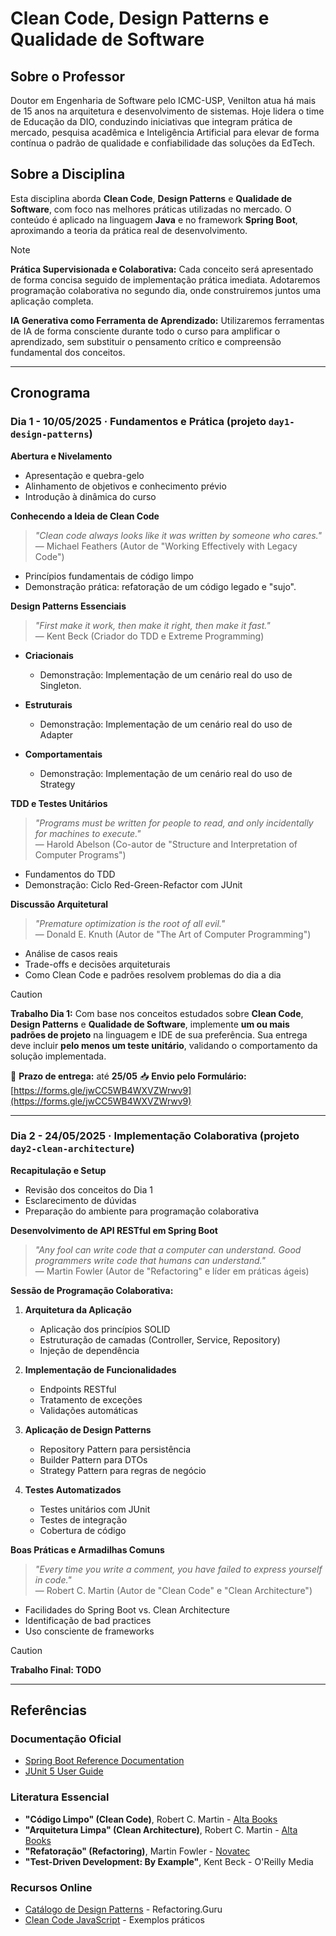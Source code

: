 # Clean Code, Design Patterns e Qualidade de Software

## Sobre o Professor

Doutor em Engenharia de Software pelo ICMC-USP, Venilton atua há mais de 15 anos na arquitetura e desenvolvimento de sistemas. Hoje lidera o time de Educação da DIO, conduzindo iniciativas que integram prática de mercado, pesquisa acadêmica e Inteligência Artificial para elevar de forma contínua o padrão de qualidade e confiabilidade das soluções da EdTech.

## Sobre a Disciplina

Esta disciplina aborda **Clean Code**, **Design Patterns** e **Qualidade de Software**, com foco nas melhores práticas utilizadas no mercado. O conteúdo é aplicado na linguagem **Java** e no framework **Spring Boot**, aproximando a teoria da prática real de desenvolvimento.

> [!NOTE]
> **Prática Supervisionada e Colaborativa:** Cada conceito será apresentado de forma concisa seguido de implementação prática imediata. Adotaremos programação colaborativa no segundo dia, onde construiremos juntos uma aplicação completa.
>
> **IA Generativa como Ferramenta de Aprendizado:** Utilizaremos ferramentas de IA de forma consciente durante todo o curso para amplificar o aprendizado, sem substituir o pensamento crítico e compreensão fundamental dos conceitos.

---

## Cronograma

### Dia 1 - 10/05/2025 · Fundamentos e Prática (projeto `day1-design-patterns`)

**Abertura e Nivelamento**
- Apresentação e quebra-gelo
- Alinhamento de objetivos e conhecimento prévio
- Introdução à dinâmica do curso

**Conhecendo a Ideia de Clean Code**

> _"Clean code always looks like it was written by someone who cares."_  
> — Michael Feathers (Autor de "Working Effectively with Legacy Code")

- Princípios fundamentais de código limpo
- Demonstração prática: refatoração de um código legado e "sujo".

**Design Patterns Essenciais**

> _"First make it work, then make it right, then make it fast."_  
> — Kent Beck (Criador do TDD e Extreme Programming)

- **Criacionais**
  - Demonstração: Implementação de um cenário real do uso de Singleton.

- **Estruturais**
  - Demonstração: Implementação de um cenário real do uso de Adapter

- **Comportamentais**
  - Demonstração: Implementação de um cenário real do uso de Strategy

**TDD e Testes Unitários**

> _"Programs must be written for people to read, and only incidentally for machines to execute."_  
> — Harold Abelson (Co-autor de "Structure and Interpretation of Computer Programs")

- Fundamentos do TDD
- Demonstração: Ciclo Red-Green-Refactor com JUnit

**Discussão Arquitetural**

> _"Premature optimization is the root of all evil."_  
> — Donald E. Knuth (Autor de "The Art of Computer Programming")

- Análise de casos reais
- Trade-offs e decisões arquiteturais
- Como Clean Code e padrões resolvem problemas do dia a dia

> [!CAUTION]
> **Trabalho Dia 1:**
> Com base nos conceitos estudados sobre **Clean Code**, **Design Patterns** e **Qualidade de Software**, implemente **um ou mais padrões de projeto** na linguagem e IDE de sua preferência.
> Sua entrega deve incluir **pelo menos um teste unitário**, validando o comportamento da solução implementada.
>
> 📅 **Prazo de entrega:** até **25/05**
> 📥 **Envio pelo Formulário:** [https://forms.gle/jwCC5WB4WXVZWrwv9](https://forms.gle/jwCC5WB4WXVZWrwv9)

---

### Dia 2 - 24/05/2025 · Implementação Colaborativa (projeto `day2-clean-architecture`)

**Recapitulação e Setup**
- Revisão dos conceitos do Dia 1
- Esclarecimento de dúvidas
- Preparação do ambiente para programação colaborativa

**Desenvolvimento de API RESTful em Spring Boot**

> _"Any fool can write code that a computer can understand. Good programmers write code that humans can understand."_  
> — Martin Fowler (Autor de "Refactoring" e líder em práticas ágeis)

**Sessão de Programação Colaborativa:**

1. **Arquitetura da Aplicação**
   - Aplicação dos princípios SOLID
   - Estruturação de camadas (Controller, Service, Repository)
   - Injeção de dependência

2. **Implementação de Funcionalidades**
   - Endpoints RESTful
   - Tratamento de exceções
   - Validações automáticas

3. **Aplicação de Design Patterns**
   - Repository Pattern para persistência
   - Builder Pattern para DTOs
   - Strategy Pattern para regras de negócio

4. **Testes Automatizados**
   - Testes unitários com JUnit
   - Testes de integração
   - Cobertura de código

**Boas Práticas e Armadilhas Comuns**

> _"Every time you write a comment, you have failed to express yourself in code."_  
> — Robert C. Martin (Autor de "Clean Code" e "Clean Architecture")

- Facilidades do Spring Boot vs. Clean Architecture
- Identificação de bad practices
- Uso consciente de frameworks

> [!CAUTION]
> **Trabalho Final: TODO**

---

## Referências

### Documentação Oficial
- [Spring Boot Reference Documentation](https://docs.spring.io/spring-boot/)
- [JUnit 5 User Guide](https://junit.org/junit5/docs/current/user-guide/)

### Literatura Essencial
- **"Código Limpo" (Clean Code)**, Robert C. Martin - [Alta Books](https://altabooks.com.br/produto/codigo-limpo/)
- **"Arquitetura Limpa" (Clean Architecture)**, Robert C. Martin - [Alta Books](https://altabooks.com.br/produto/arquitetura-limpa/)
- **"Refatoração" (Refactoring)**, Martin Fowler - [Novatec](https://novatec.com.br/livros/refatoracao/)
- **"Test-Driven Development: By Example"**, Kent Beck - O'Reilly Media

### Recursos Online
- [Catálogo de Design Patterns](https://refactoring.guru/pt-br/design-patterns/catalog) - Refactoring.Guru
- [Clean Code JavaScript](https://github.com/ryanmcdermott/clean-code-javascript) - Exemplos práticos
